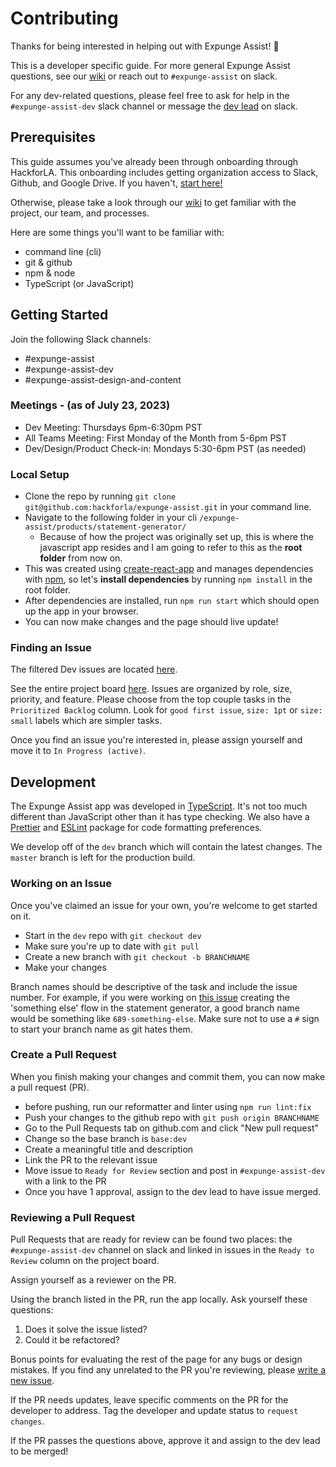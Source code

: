 # Contributing

Thanks for being interested in helping out with Expunge Assist! 🎉

This is a developer specific guide. For more general Expunge Assist questions, see our [wiki](https://github.com/hackforla/expunge-assist/wiki) or reach out to `#expunge-assist` on slack.

For any dev-related questions, please feel free to ask for help in the `#expunge-assist-dev` slack channel or message the [dev lead](https://github.com/hackforla/expunge-assist/wiki/The-Current-Team) on slack.

## Prerequisites

This guide assumes you've already been through onboarding through HackforLA. This onboarding includes getting organization access to Slack, Github, and Google Drive. If you haven't, [start here!](https://www.hackforla.org/getting-started)

Otherwise, please take a look through our [wiki](https://github.com/hackforla/expunge-assist/wiki) to get familiar with the project, our team, and processes.

Here are some things you'll want to be familiar with:

- command line (cli)
- git & github
- npm & node
- TypeScript (or JavaScript)

## Getting Started

Join the following Slack channels:

- #expunge-assist
- #expunge-assist-dev
- #expunge-assist-design-and-content

### Meetings - (as of July 23, 2023)

- Dev Meeting: Thursdays 6pm-6:30pm PST
- All Teams Meeting: First Monday of the Month from 5-6pm PST
- Dev/Design/Product Check-in: Mondays 5:30-6pm PST (as needed)

### Local Setup

- Clone the repo by running `git clone git@github.com:hackforla/expunge-assist.git` in your command line.
- Navigate to the following folder in your cli `/expunge-assist/products/statement-generator/`
  - Because of how the project was originally set up, this is where the javascript app resides and I am going to refer to this as the **root folder** from now on.
- This was created using [create-react-app](https://create-react-app.dev/) and manages dependencies with [npm](https://www.npmjs.com/), so let's **install dependencies** by running `npm install` in the root folder.
- After dependencies are installed, run `npm run start` which should open up the app in your browser.
- You can now make changes and the page should live update!

### Finding an Issue

The filtered Dev issues are located [here](https://github.com/hackforla/expunge-assist/projects/1?card_filter_query=label%3A%22role%3A+development%22).

See the entire project board [here](https://github.com/hackforla/expunge-assist/projects/1). Issues are organized by role, size, priority, and feature. Please choose from the top couple tasks in the `Prioritized Backlog` column. Look for `good first issue`, `size: 1pt` or `size: small` labels which are simpler tasks.

Once you find an issue you're interested in, please assign yourself and move it to `In Progress (active)`.

## Development

The Expunge Assist app was developed in [TypeScript](https://www.typescriptlang.org/). It's not too much different than JavaScript other than it has type checking. We also have a [Prettier](https://prettier.io/) and [ESLint](https://eslint.org/) package for code formatting preferences.

We develop off of the `dev` branch which will contain the latest changes. The `master` branch is left for the production build.

### Working on an Issue

Once you've claimed an issue for your own, you're welcome to get started on it.

- Start in the `dev` repo with `git checkout dev`
- Make sure you're up to date with `git pull`
- Create a new branch with `git checkout -b BRANCHNAME`
- Make your changes

Branch names should be descriptive of the task and include the issue number. For example, if you were working on [this issue](https://github.com/hackforla/expunge-assist/issues/698) creating the 'something else' flow in the statement generator, a good branch name would be something like `689-something-else`. Make sure not to use a `#` sign to start your branch name as git hates them.

### Create a Pull Request

When you finish making your changes and commit them, you can now make a pull request (PR).

- before pushing, run our reformatter and linter using `npm run lint:fix`
- Push your changes to the github repo with `git push origin BRANCHNAME`
- Go to the Pull Requests tab on github.com and click "New pull request"
- Change so the base branch is `base:dev`
- Create a meaningful title and description
- Link the PR to the relevant issue
- Move issue to `Ready for Review` section and post in `#expunge-assist-dev` with a link to the PR
- Once you have 1 approval, assign to the dev lead to have issue merged.

### Reviewing a Pull Request

Pull Requests that are ready for review can be found two places: the `#expunge-assist-dev` channel on slack and linked in issues in the `Ready to Review` column on the project board.

Assign yourself as a reviewer on the PR.

Using the branch listed in the PR, run the app locally. Ask yourself these questions:

1. Does it solve the issue listed?
2. Could it be refactored?

Bonus points for evaluating the rest of the page for any bugs or design mistakes. If you find any unrelated to the PR you're reviewing, please [write a new issue](https://github.com/hackforla/expunge-assist/issues/new?assignees=&labels=&projects=&template=blank-issue.md&title=).

If the PR needs updates, leave specific comments on the PR for the developer to address. Tag the developer and update status to `request changes`.

If the PR passes the questions above, approve it and assign to the dev lead to be merged!
